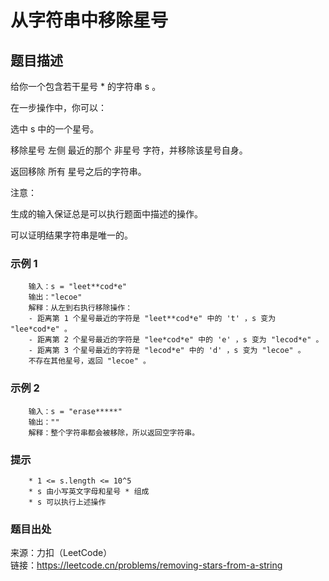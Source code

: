 # 从字符串中移除星号

## 题目描述

给你一个包含若干星号 * 的字符串 s 。

在一步操作中，你可以：

选中 s 中的一个星号。

移除星号 左侧 最近的那个 非星号 字符，并移除该星号自身。

返回移除 所有 星号之后的字符串。

注意：

生成的输入保证总是可以执行题面中描述的操作。

可以证明结果字符串是唯一的。

### 示例 1

```text
    输入：s = "leet**cod*e"
    输出："lecoe"
    解释：从左到右执行移除操作：
    - 距离第 1 个星号最近的字符是 "leet**cod*e" 中的 't' ，s 变为 "lee*cod*e" 。
    - 距离第 2 个星号最近的字符是 "lee*cod*e" 中的 'e' ，s 变为 "lecod*e" 。
    - 距离第 3 个星号最近的字符是 "lecod*e" 中的 'd' ，s 变为 "lecoe" 。
    不存在其他星号，返回 "lecoe" 。
```

### 示例 2

```text
    输入：s = "erase*****"
    输出：""
    解释：整个字符串都会被移除，所以返回空字符串。
```

### 提示

```text
    * 1 <= s.length <= 10^5
    * s 由小写英文字母和星号 * 组成
    * s 可以执行上述操作
```

### 题目出处

来源：力扣（LeetCode）  
链接：<https://leetcode.cn/problems/removing-stars-from-a-string>
